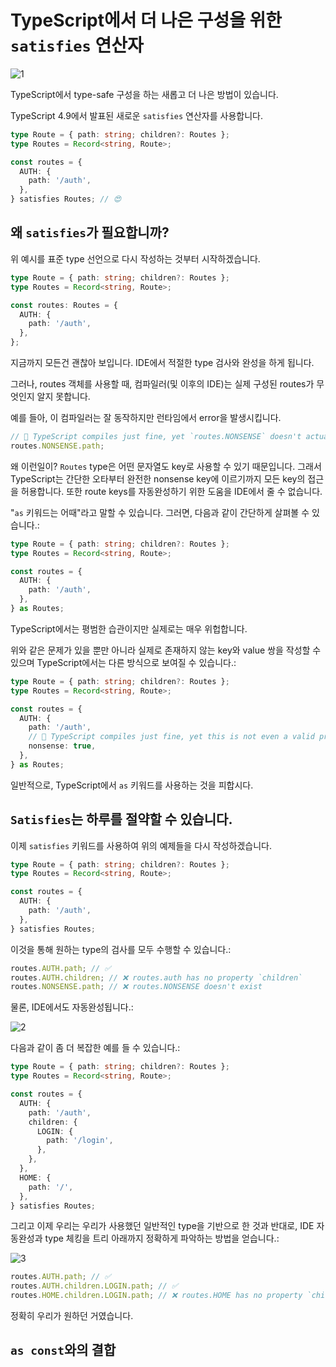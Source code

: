 # TypeScript에서 더 나은 구성을 위한 `satisfies` 연산자

![1](https://user-images.githubusercontent.com/53526987/220627936-836bb750-eb2a-41ad-b2aa-e3a494cabe5a.png)

TypeScript에서 type-safe 구성을 하는 새롭고 더 나은 방법이 있습니다.

TypeScript 4.9에서 발표된 새로운 `satisfies` 연산자를 사용합니다.

```ts
type Route = { path: string; children?: Routes };
type Routes = Record<string, Route>;

const routes = {
  AUTH: {
    path: '/auth',
  },
} satisfies Routes; // 😍
```

## 왜 `satisfies`가 필요합니까?

위 예시를 표준 type 선언으로 다시 작성하는 것부터 시작하겠습니다.

```ts
type Route = { path: string; children?: Routes };
type Routes = Record<string, Route>;

const routes: Routes = {
  AUTH: {
    path: '/auth',
  },
};
```

지금까지 모든건 괜찮아 보입니다. IDE에서 적절한 type 검사와 완성을 하게 됩니다.

그러나, routes 객체를 사용할 때, 컴파일러(및 이후의 IDE)는 실제 구성된 routes가 무엇인지 알지 못합니다.

예를 들아, 이 컴파일러는 잘 동작하지만 런타임에서 error을 발생시킵니다.

```ts
// 🚩 TypeScript compiles just fine, yet `routes.NONSENSE` doesn't actually exist
routes.NONSENSE.path;
```

왜 이런일이? `Routes` type은 어떤 문자열도 key로 사용할 수 있기 때문입니다. 그래서 TypeScript는 간단한 오타부터 완전한 nonsense key에 이르기까지 모든 key의 접근을 허용합니다. 또한 route keys를 자동완성하기 위한 도움을 IDE에서 줄 수 없습니다.

"`as` 키워드는 어때"라고 말할 수 있습니다. 그러면, 다음과 같이 간단하게 살펴볼 수 있습니다.:

```ts
type Route = { path: string; children?: Routes };
type Routes = Record<string, Route>;

const routes = {
  AUTH: {
    path: '/auth',
  },
} as Routes;
```

TypeScript에서는 평범한 습관이지만 실제로는 매우 위헙합니다.

위와 같은 문제가 있을 뿐만 아니라 실제로 존재하지 않는 key와 value 쌍을 작성할 수 있으며 TypeScript에서는 다른 방식으로 보여질 수 있습니다.:

```ts
type Route = { path: string; children?: Routes };
type Routes = Record<string, Route>;

const routes = {
  AUTH: {
    path: '/auth',
    // 🚩 TypeScript compiles just fine, yet this is not even a valid property!
    nonsense: true,
  },
} as Routes;
```

일반적으로, TypeScript에서 `as` 키워드를 사용하는 것을 피합시다.

## `Satisfies`는 하루를 절약할 수 있습니다.

이제 `satisfies` 키워드를 사용하여 위의 예제들을 다시 작성하겠습니다.

```ts
type Route = { path: string; children?: Routes };
type Routes = Record<string, Route>;

const routes = {
  AUTH: {
    path: '/auth',
  },
} satisfies Routes;
```

이것을 통해 원하는 type의 검사를 모두 수행할 수 있습니다.:

```ts
routes.AUTH.path; // ✅
routes.AUTH.children; // ❌ routes.auth has no property `children`
routes.NONSENSE.path; // ❌ routes.NONSENSE doesn't exist
```

물론, IDE에서도 자동완성됩니다.:

![2](https://user-images.githubusercontent.com/53526987/220920276-90f3a461-049c-4eef-93e4-de42a91b7311.png)

다음과 같이 좀 더 복잡한 예를 들 수 있습니다.:

```ts
type Route = { path: string; children?: Routes };
type Routes = Record<string, Route>;

const routes = {
  AUTH: {
    path: '/auth',
    children: {
      LOGIN: {
        path: '/login',
      },
    },
  },
  HOME: {
    path: '/',
  },
} satisfies Routes;
```

그리고 이제 우리는 우리가 사용했던 일반적인 type을 기반으로 한 것과 반대로, IDE 자동완성과 type 체킹을 트리 아래까지 정확하게 파악하는 방법을 얻습니다.:

![3](https://user-images.githubusercontent.com/53526987/220932259-5f03b1a0-1b74-4689-b439-d8004465822f.gif)

```ts
routes.AUTH.path; // ✅
routes.AUTH.children.LOGIN.path; // ✅
routes.HOME.children.LOGIN.path; // ❌ routes.HOME has no property `children`
```

정확히 우리가 원하던 거였습니다.

## `as const`와의 결합
